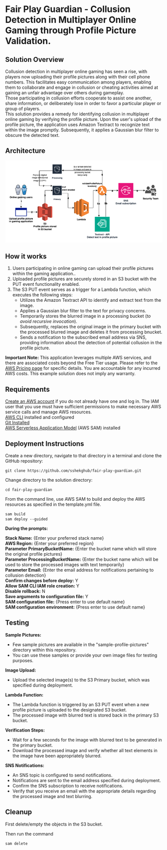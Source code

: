 # Fair Play Guardian - Collusion Detection in Multiplayer Online Gaming through Profile Picture Validation.

## Solution Overview 
Collusion detection in multiplayer online gaming has seen a rise, with players now uploading their 
profile pictures along with their cell phone numbers. This facilitates easy communication among players, enabling them to collaborate and engage in collusion or cheating activities aimed at gaining an unfair advantage over others during gameplay.   
Those participating in collusion efforts cooperate to assist one another, share information, or deliberately lose in order to favor a particular player or group of players.  
This solution provides a remedy for identifying collusion in multiplayer online gaming by verifying the profile picture. 
Upon the user's upload of the profile picture, the application uses Amazon Textract to recognize text within the image 
promptly. Subsequently, it applies a Gaussian blur filter to obscure the detected text.

## Architecture

![Screenshot](FPG-Architecture.png)

## How it works
1. Users participating in online gaming can upload their profile pictures within the gaming application..
2. Uploaded profile pictures are securely stored in an S3 bucket with the PUT event functionality enabled.
3. The S3 PUT event serves as a trigger for a Lambda function, which executes the following steps: 
    - Utilizes the Amazon Textract API to identify and extract text from the image.
    - Applies a Gaussian blur filter to the text for privacy concerns.
    - Temporarily stores the blurred image in a processing bucket (_to avoid recursive invocation_).
    - Subsequently, replaces the original image in the primary bucket with the processed blurred image and deletes it from processing bnucket.
    - Sends a notification to the subscribed email address via SNS, providing information about the detection of potential collusion in the profile picture.

**Important Note:** 
This application leverages multiple AWS services, and there are associated costs beyond the Free Tier usage. Please refer to the [AWS Pricing page](https://aws.amazon.com/pricing/) for specific details. You are accountable for any incurred AWS costs. This example solution does not imply any warranty.

## Requirements
[Create an AWS account](https://portal.aws.amazon.com/gp/aws/developer/registration/index.html) if you do not already have one and log in. The IAM user that you use must have sufficient permissions to make necessary AWS service calls and manage AWS resources.  
[AWS CLI](https://docs.aws.amazon.com/cli/latest/userguide/install-cliv2.html) installed and configured  
[Git Installed](https://git-scm.com/book/en/v2/Getting-Started-Installing-Git)  
[AWS Serverless Application Model](https://docs.aws.amazon.com/serverless-application-model/latest/developerguide/serverless-sam-cli-install.html) (AWS SAM) installed  

## Deployment Instructions
Create a new directory, navigate to that directory in a terminal and clone the GitHub repository:  
    
    git clone https://github.com/sshekghub/fair-play-guardian.git

Change directory to the solution directory:  
    
    cd fair-play-guardian

From the command line, use AWS SAM to build and deploy the AWS resources as specified in the template.yml file.  

    sam build
    sam deploy --guided

**During the prompts:**  

**Stack Name:** {Enter your preferred stack name}  
**AWS Region:** {Enter your preferred region}  
**Parameter PrimaryBucketName:** {Enter the bucket name which will store the original profile pictures}  
**Parameter ProcessingBucketName:** {Enter the bucket name which will be used to store the processed images with text temporarily}  
**Parameter Email:** {Enter the email address for notifications pertaining to collusion detection}  
**Confirm changes before deploy:** Y  
**Allow SAM CLI IAM role creation:** Y  
**Disable rollback:** N  
**Save arguments to configuration file:** Y  
**SAM configuration file:** {Press enter to use default name}  
**SAM configuration environment:** {Press enter to use default name}  

## Testing

**Sample Pictures:**
- Few sample pictures are available in the "sample-profile-pictures" directory within this repository.
- You can use these samples or provide your own image files for testing purposes.

**Image Upload:**
- Upload the selected image(s) to the S3 Primary bucket, which was specified during deployment.

**Lambda Function:**
- The Lambda function is triggered by an S3 PUT event when a new profile picture is uploaded to the designated S3 bucket.
- The processed image with blurred text is stored back in the primary S3 bucket.

**Verification Steps:**
- Wait for a few seconds for the image with blurred text to be generated in the primary bucket.
- Download the processed image and verify whether all text elements in the image have been appropriately blurred.

**SNS Notifications:**
- An SNS topic is configured to send notifications.
- Notifications are sent to the email address specified during deployment.
- Confirm the SNS subscription to receive notifications.
- Verify that you receive an email with the appropriate details regarding the processed image and text blurring.      

## Cleanup
First delete/empty the objects in the S3 bucket.   

Then run the command  
    
    sam delete
